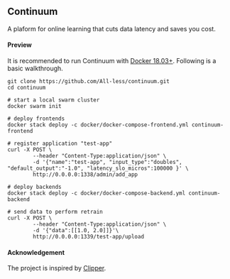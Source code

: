 ## Continuum

A plaform for online learning that cuts data latency and saves you cost.

#### Preview

It is recommended to run Continuum with [Docker 18.03+](https://docs.docker.com/release-notes/docker-ce/). Following is a basic walkthrough.

```
git clone https://github.com/All-less/continuum.git
cd continuum

# start a local swarm cluster
docker swarm init

# deploy frontends
docker stack deploy -c docker/docker-compose-frontend.yml continuum-frontend

# register application "test-app"
curl -X POST \                                    
        --header "Content-Type:application/json" \
        -d '{"name":"test-app", "input_type":"doubles", "default_output":"-1.0", "latency_slo_micros":100000 }' \
        http://0.0.0.0:1338/admin/add_app
  
# deploy backends
docker stack deploy -c docker/docker-compose-backend.yml continuum-backend

# send data to perform retrain
curl -X POST \
        --header "Content-Type:application/json" \
        -d '{"data":[[1.0, 2.0]]}'\
        http://0.0.0.0:1339/test-app/upload

```

#### Acknowledgement

The project is inspired by [Clipper](http://clipper.ai/).

